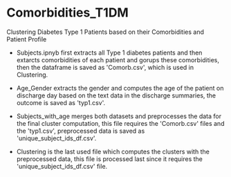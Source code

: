 # Comorbidities_T1DM
Clustering Diabetes Type 1 Patients based on their Comorbidities and Patient Profile

- Subjects.ipnyb first extracts all Type 1 diabetes patients and then extarcts comorbidities of each patient and gorups these comorbidities, then the dataframe is saved as 'Comorb.csv', which is used in Clustering.

- Age_Gender extracts the gender and computes the age of the patient on discharge day based on the text data in the discharge summaries, the outcome is saved as 'typ1.csv'.

- Subjects_with_age merges both datasets and preprocesses the data for the final cluster computation, this file requires the 'Comorb.csv' files and the 'typ1.csv', preprocessed data is saved as 'unique_subject_ids_df.csv'.

- Clustering is the last used file which computes the clusters with the preprocessed data, this file is processed last since it requires the 'unique_subject_ids_df.csv' file.
